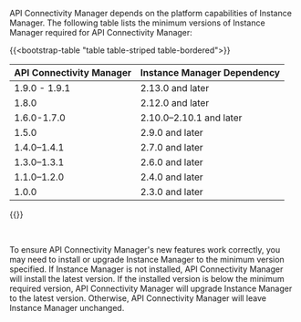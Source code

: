 API Connectivity Manager depends on the platform capabilities of Instance Manager. The following table lists the minimum versions of Instance Manager required for API Connectivity Manager:

{{<bootstrap-table "table table-striped table-bordered">}}

| API Connectivity Manager | Instance Manager Dependency |
|--------------------------|-----------------------------|
| 1.9.0 - 1.9.1            | 2.13.0 and later            |
| 1.8.0                    | 2.12.0 and later            |
| 1.6.0-1.7.0              | 2.10.0–2.10.1 and later     |
| 1.5.0                    | 2.9.0 and later             |
| 1.4.0–1.4.1              | 2.7.0 and later             |
| 1.3.0–1.3.1              | 2.6.0 and later             |
| 1.1.0–1.2.0              | 2.4.0 and later             |
| 1.0.0                    | 2.3.0 and later             |

{{</bootstrap-table>}}

<br>

To ensure API Connectivity Manager's new features work correctly, you may need to install or upgrade Instance Manager to the minimum version specified. If Instance Manager is not installed, API Connectivity Manager will install the latest version. If the installed version is below the minimum required version, API Connectivity Manager will upgrade Instance Manager to the latest version. Otherwise, API Connectivity Manager will leave Instance Manager unchanged.

<!-- Do not remove. Keep this code at the bottom of the include -->
<!-- DOCS-1066 -->
